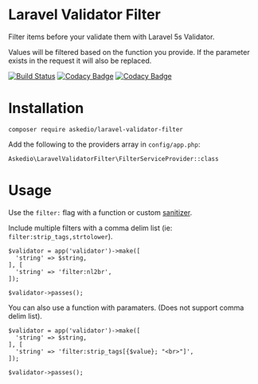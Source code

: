 # Laravel Validator Filter
Filter items before your validate them with Laravel 5s Validator.

Values will be filtered based on the function you provide. If the parameter exists in the request it will also be replaced.

[![Build Status](https://travis-ci.org/Askedio/laravel-validator-filter.svg?branch=master)](https://travis-ci.org/Askedio/laravel-validator-filter)
[![Codacy Badge](https://api.codacy.com/project/badge/Grade/f91e7399c0ff40c988ba1587f3594d8a)](https://www.codacy.com/app/gcphost/laravel-validator-filter?utm_source=github.com&amp;utm_medium=referral&amp;utm_content=Askedio/laravel-validator-filter&amp;utm_campaign=Badge_Grade)
[![Codacy Badge](https://api.codacy.com/project/badge/Coverage/f91e7399c0ff40c988ba1587f3594d8a)](https://www.codacy.com/app/gcphost/laravel-validator-filter?utm_source=github.com&amp;utm_medium=referral&amp;utm_content=Askedio/laravel-validator-filter&amp;utm_campaign=Badge_Coverage)

# Installation
~~~
composer require askedio/laravel-validator-filter
~~~

Add the following to the providers array in `config/app.php`:
~~~
Askedio\LaravelValidatorFilter\FilterServiceProvider::class
~~~

# Usage
Use the `filter:` flag with a function or custom [sanitizer](https://github.com/daylerees/sanitizer).

Include multiple filters with a comma delim list (ie: `filter:strip_tags,strtolower`).
~~~
$validator = app('validator')->make([
  'string' => $string,
], [
  'string' => 'filter:nl2br',
]);

$validator->passes();
~~~

You can also use a function with paramaters. (Does not support comma delim list).
~~~
$validator = app('validator')->make([
  'string' => $string,
], [
  'string' => 'filter:strip_tags[{$value}; "<br>"]',
]);

$validator->passes();
~~~